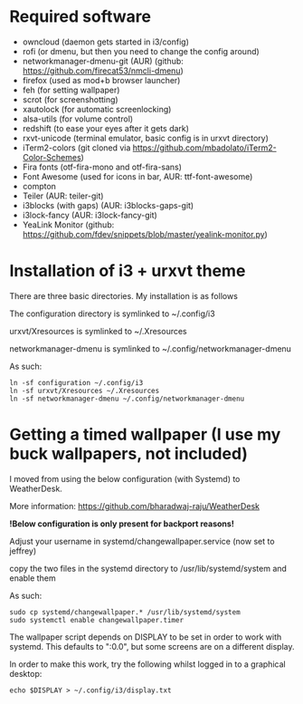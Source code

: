 # Required software
* owncloud (daemon gets started in i3/config)
* rofi (or dmenu, but then you need to change the config around)
* networkmanager-dmenu-git (AUR) (github: https://github.com/firecat53/nmcli-dmenu)
* firefox (used as mod+b browser launcher)
* feh (for setting wallpaper)
* scrot (for screenshotting)
* xautolock (for automatic screenlocking)
* alsa-utils (for volume control)
* redshift (to ease your eyes after it gets dark)
* rxvt-unicode (terminal emulator, basic config is in urxvt directory)
* iTerm2-colors (git cloned via https://github.com/mbadolato/iTerm2-Color-Schemes)
* Fira fonts (otf-fira-mono and otf-fira-sans)
* Font Awesome (used for icons in bar, AUR: ttf-font-awesome)
* compton
* Teiler (AUR: teiler-git)
* i3blocks (with gaps) (AUR: i3blocks-gaps-git)
* i3lock-fancy (AUR: i3lock-fancy-git)
* YeaLink Monitor (github: https://github.com/fdev/snippets/blob/master/yealink-monitor.py)

# Installation of i3 + urxvt theme
There are three basic directories. My installation is as follows


The configuration directory is symlinked to ~/.config/i3

urxvt/Xresources is symlinked to ~/.Xresources

networkmanager-dmenu is symlinked to ~/.config/networkmanager-dmenu

As such:
```
ln -sf configuration ~/.config/i3
ln -sf urxvt/Xresources ~/.Xresources
ln -sf networkmanager-dmenu ~/.config/networkmanager-dmenu
```

# Getting a timed wallpaper (I use my buck wallpapers, not included)
I moved from using the below configuration (with Systemd) to WeatherDesk.

More information: https://github.com/bharadwaj-raju/WeatherDesk

**!Below configuration is only present for backport reasons!**

Adjust your username in systemd/changewallpaper.service (now set to jeffrey)

copy the two files in the systemd directory to /usr/lib/systemd/system and enable them


As such:
```
sudo cp systemd/changewallpaper.* /usr/lib/systemd/system
sudo systemctl enable changewallpaper.timer
```
The wallpaper script depends on DISPLAY to be set in order to work with systemd. This defaults to ":0.0", but some screens are on a different display.


In order to make this work, try the following whilst logged in to a graphical desktop:
```
echo $DISPLAY > ~/.config/i3/display.txt
```
